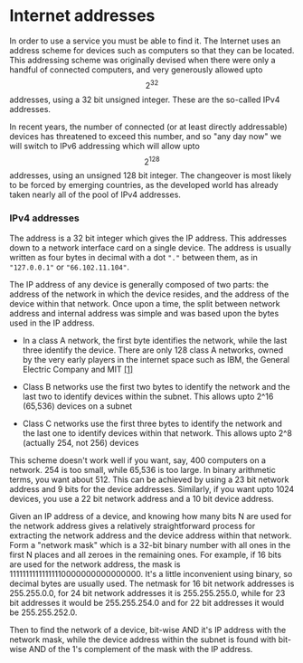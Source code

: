 # Internet addresses

In order to use a service you must be able to find it. 
The Internet uses an address scheme for devices such as computers so that they can be located. 
This addressing scheme was originally devised when there were only a handful of connected computers, and very generously allowed upto $$2^{32}$$ addresses, using a 32 bit unsigned integer. 
These are the so-called IPv4 addresses. 
 
In recent years, the number of connected (or at least directly addressable) devices has threatened to exceed this number, and so "any day now" we will switch to IPv6 addressing which will allow upto $$2^{128}$$ addresses, using an unsigned 128 bit integer. 
The changeover is most likely to be forced by emerging countries, as the developed world has already taken nearly all of the pool of IPv4 addresses.

### IPv4 addresses

The address is a 32 bit integer which gives the IP address. 
This addresses down to a network interface card on a single device. 
The address is usually written as four bytes in decimal with a dot `"."` between them, as in `"127.0.0.1"` or `"66.102.11.104"`.

The IP address of any device is generally composed of two parts: the address of the network in which the device resides, and the address of the device within that network. 
Once upon a time, the split between network address and internal address was simple and was based upon the bytes used in the IP address. 


* In a class A network, the first byte identifies the network, while the last three identify the device. There are only 128 class A networks, owned by the very early players in the internet space such as IBM, the General Electric Company and MIT [[1]](http://www.iana.org/assignments/ipv4-address-space/ipv4-address-space.xml)
    
* Class B networks use the first two bytes to identify the network and the last two to identify devices within the subnet. This allows upto 2^16 (65,536) devices on a subnet
    
* Class C networks use the first three bytes to identify the network and the last one to identify devices within that network. This allows upto 2^8 (actually 254, not 256) devices

This scheme doesn't work well if you want, say, 400 computers on a network. 254 is too small, while 65,536 is too large. In binary arithmetic terms, you want about 512. This can be achieved by using a 23 bit network address and 9 bits for the device addresses. Similarly, if you want upto 1024 devices, you use a 22 bit network address and a 10 bit device address.

Given an IP address of a device, and knowing how many bits N are used for the network address gives a relatively straightforward process for extracting the network address and the device address within that network. Form a "network mask" which is a 32-bit binary number with all ones in the first N places and all zeroes in the remaining ones. For example, if 16 bits are used for the network address, the mask is 11111111111111110000000000000000. It's a little inconvenient using binary, so decimal bytes are usually used. The netmask for 16 bit network addresses is 255.255.0.0, for 24 bit network addresses it is 255.255.255.0, while for 23 bit addresses it would be 255.255.254.0 and for 22 bit addresses it would be 255.255.252.0.

Then to find the network of a device, bit-wise AND it's IP address with the network mask, while the device address within the subnet is found with bit-wise AND of the 1's complement of the mask with the IP address. 